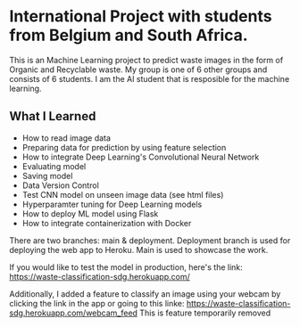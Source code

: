 # International Project with students from Belgium and South Africa.
This is an Machine Learning project to predict waste images in the form of Organic and Recyclable waste. My group is one of 6 other groups and consists of 6 students. I am the AI student that is resposible for the machine learning.

## What I Learned
* How to read image data
* Preparing data for prediction by using feature selection
* How to integrate Deep Learning's Convolutional Neural Network
* Evaluating model
* Saving model
* Data Version Control
* Test CNN model on unseen image data (see html files)
* Hyperparamter tuning for Deep Learning models
* How to deploy ML model using Flask
* How to integrate containerization with Docker

There are two branches: main & deployment. Deployment branch is used for deploying the web app to Heroku. Main is used to showcase the work.

If you would like to test the model in production, here's the link: https://waste-classification-sdg.herokuapp.com/

Additionally, I added a feature to classify an image using your webcam by clicking the link in the app or going to this linke: https://waste-classification-sdg.herokuapp.com/webcam_feed This is feature temporarily removed

